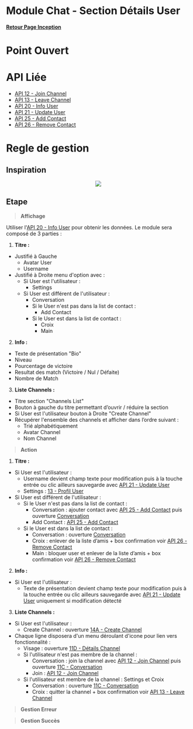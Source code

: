 # Module Chat - Section Détails User

**[Retour Page Inception](./00_Page_Inception.md)**

# Point Ouvert

# API Liée
- [API 12 - Join Channel](../API/12_Join_Channel.md)
- [API 13 - Leave Channel](../API/13_Leave_Channel.md)
- [API 20 - Info User](../API/20_Info_User.md)
- [API 21 - Update User](../API/21_Update_User.md)
- [API 25 - Add Contact](../API/25_Add_Contact.md)
- [API 26 - Remove Contact](../API/26_Remove_Contact.md)
# Regle de gestion

## Inspiration
<p align="center">
	<img src="./Inspiration/" />
</p>

## Etape

> **Affichage**

Utiliser l'[API 20 - Info User](../API/20_Info_User.md) pour obtenir les données. Le module sera composé de 3 parties :

1. **Titre :**
- Justifié à Gauche
	- Avatar User
	- Username
- Justifié à Droite menu d'option avec :
	- Si User est l'utilisateur :
		- Settings
	- Si User est différent de l'utilisateur :
		- Conversation
		- Si le User n'est pas dans la list de contact :
			- Add Contact
		- Si le User est dans la list de contact :
			- Croix
			- Main

2. **Info :**
- Texte de présentation "Bio"
- Niveau
- Pourcentage de victoire
- Resultat des match (Victoire / Nul / Défaite)
- Nombre de Match

3. **Liste Channels :**
- Titre section "Channels List"
- Bouton à gauche du titre permettant d’ouvrir / réduire la section
- Si User est l'utilisateur bouton à Droite "Create Channel"
- Récupérer l'ensemble des channels et afficher dans l’ordre suivant  :
	- Trié alphabétiquement
	- Avatar Channel
	- Nom Channel

> **Action**

1. **Titre :**
- Si User est l'utilisateur :
	- Username devient champ texte pour modification puis à la touche entrée ou clic ailleurs sauvegarde avec [API 21 - Update User](../API/21_Update_User.md)
	- Settings : [13 - Profil User](./13_Profil_User.md)
- Si User est différent de l'utilisateur :
	- Si le User n'est pas dans la list de contact :
		- Conversation : ajouter contact avec [API 25 - Add Contact](../API/25_Add_Contact.md) puis ouverture [Conversation](./11C_Conversation.md)
		- Add Contact : [API 25 - Add Contact](../API/25_Add_Contact.md)
	- Si le User est dans la list de contact :
		- Conversation : ouverture [Conversation](./11C_Conversation.md)
		- Croix : enlever de la liste d’amis + box confirmation voir [API 26 - Remove Contact](../API/26_Remove_Contact.md)
		- Main : bloquer user et enlever de la liste d’amis + box confirmation voir [API 26 - Remove Contact](../API/26_Remove_Contact.md)

2. **Info :**
- Si User est l'utilisateur :
	- Texte de présentation devient champ texte pour modification puis à la touche entrée ou clic ailleurs sauvegarde avec [API 21 - Update User](../API/21_Update_User.md) uniquement si modification détecté

3. **Liste Channels :**
- Si User est l'utilisateur :
	- Create Channel : ouverture [14A - Create Channel](./14A_Create_Channel.md)
- Chaque ligne disposera d'un menu déroulant d'icone pour lien vers fonctionnalité :
	- Visage : ouverture [11D - Détails Channel](./11E_Details_User.md)
	- Si l'utilisateur n'est pas membre de la channel : 
		- Conversation : join la channel avec [API 12 - Join Channel](../API/12_Join_Channel.md) puis ouverture [11C - Conversation](./11C_Conversation.md)
		- Join : [API 12 - Join Channel](../API/12_Join_Channel.md)
	- Si l'utilisateur est membre de la channel : Settings et Croix
		- Conversation : ouverture [11C - Conversation](./11C_Conversation.md)
		- Croix : quitter la channel + box confirmation voir [API 13 - Leave Channel](../API/13_Leave_Channel.md)

> **Gestion Erreur**

> **Gestion Succès**

